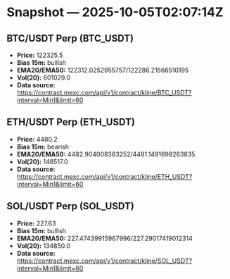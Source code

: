 # Snapshot — 2025-10-05T02:07:14Z

## BTC/USDT Perp (BTC_USDT)
- **Price:** 122325.5
- **Bias 15m:** bullish
- **EMA20/EMA50:** 122312.0252955757/122286.21566510195
- **Vol(20):** 601029.0
- **Data source:** https://contract.mexc.com/api/v1/contract/kline/BTC_USDT?interval=Min1&limit=60

## ETH/USDT Perp (ETH_USDT)
- **Price:** 4480.2
- **Bias 15m:** bearish
- **EMA20/EMA50:** 4482.904008383252/4481.1491698263835
- **Vol(20):** 148517.0
- **Data source:** https://contract.mexc.com/api/v1/contract/kline/ETH_USDT?interval=Min1&limit=60

## SOL/USDT Perp (SOL_USDT)
- **Price:** 227.63
- **Bias 15m:** bullish
- **EMA20/EMA50:** 227.47439915967996/227.29017419012314
- **Vol(20):** 134850.0
- **Data source:** https://contract.mexc.com/api/v1/contract/kline/SOL_USDT?interval=Min1&limit=60
